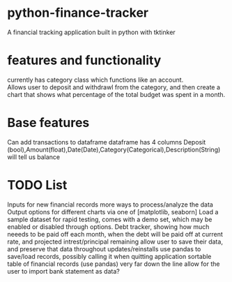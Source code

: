 # python-finance-tracker
A financial tracking application built in python with tktinker

# features and functionality
currently has category class which functions like an account.  
Allows user to deposit and withdrawl from the category, and then create a chart that shows what percentage of the total budget was spent in a month.

# Base features
Can add transactions to dataframe
    dataframe has 4 columns Deposit (bool),Amount(float),Date(Date),Category(Categorical),Description(String)
will tell us balance

# TODO List
Inputs for new financial records
more ways to process/analyze the data
Output options for different charts via one of [matplotlib, seaborn]
Load a sample dataset for rapid testing, comes with a demo set, which may be enabled or disabled through options. 
Debt tracker, showing how much neeeds to be paid off each month, when the debt will be paid off at current rate, and projected intrest/principal remaining
allow user to save their data, and preserve that data throughout updates/reinstalls 
use pandas to save/load records, possibly calling it when quitting application
sortable table of financial records (use pandas)
very far down the line allow for the user to import bank statement as data?